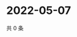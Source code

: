 # 2022-05-07

共 0 条

<!-- BEGIN WEIBO -->
<!-- 最后更新时间 Sat May 07 2022 07:13:20 GMT+0800 (China Standard Time) -->

<!-- END WEIBO -->
